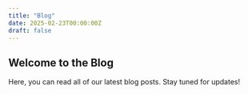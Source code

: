 ```yaml
---
title: "Blog"
date: 2025-02-23T00:00:00Z
draft: false
---
```


## Welcome to the Blog

Here, you can read all of our latest blog posts. Stay tuned for updates!
